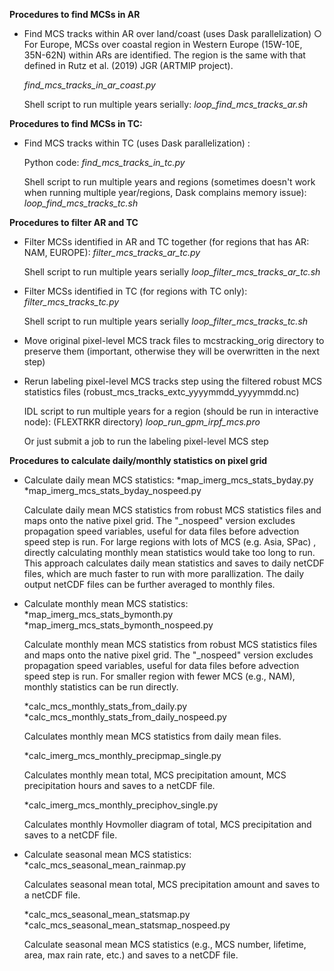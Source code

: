 **Procedures to find MCSs in AR**


*  Find MCS tracks within AR over land/coast (uses Dask parallelization)
	○ For Europe, MCSs over coastal region in Western Europe (15W-10E, 35N-62N) within ARs are identified. The region is the same with that defined in Rutz et al. (2019) JGR (ARTMIP project).
	
	*find_mcs_tracks_in_ar_coast.py*
	
    Shell script to run multiple years serially:
	*loop_find_mcs_tracks_ar.sh*

**Procedures to find MCSs in TC:**

*  Find MCS tracks within TC (uses Dask parallelization) :
	
    Python code: *find_mcs_tracks_in_tc.py*
	
    Shell script to run multiple years and regions (sometimes doesn't work when running multiple year/regions, Dask complains memory issue):
	*loop_find_mcs_tracks_tc.sh*

**Procedures to filter AR and TC**


*  Filter MCSs identified in AR and TC together (for regions that has AR: NAM, EUROPE):
	*filter_mcs_tracks_ar_tc.py*
	
    Shell script to run multiple years serially
	*loop_filter_mcs_tracks_ar_tc.sh*

*  Filter MCSs identified in TC (for regions with TC only):
	*filter_mcs_tracks_tc.py*
	
    Shell script to run multiple years serially
	*loop_filter_mcs_tracks_tc.sh*

*  Move original pixel-level MCS track files to mcstracking_orig directory to preserve them (important, otherwise they will be overwritten in the next step)

*  Rerun labeling pixel-level MCS tracks step using the filtered robust MCS statistics files (robust_mcs_tracks_extc_yyyymmdd_yyyymmdd.nc)
	
    IDL script to run multiple years for a region (should be run in interactive node): (FLEXTRKR directory)
	*loop_run_gpm_irpf_mcs.pro*
	
    Or just submit a job to run the labeling pixel-level MCS step


**Procedures to calculate daily/monthly statistics on pixel grid**

*  Calculate daily mean MCS statistics:
	*map_imerg_mcs_stats_byday.py
	*map_imerg_mcs_stats_byday_nospeed.py

	Calculate daily mean MCS statistics from robust MCS statistics files and maps onto the native pixel grid.
	The "_nospeed" version excludes propagation speed variables, useful for data files before advection speed step is run.
	For large regions with lots of MCS (e.g. Asia, SPac) , directly calculating monthly mean statistics would take too long to run.
	This approach calculates daily mean statistics and saves to daily netCDF files, which are much faster to run with more parallization. The daily output netCDF files can be further averaged to monthly files.

*  Calculate monthly mean MCS statistics:
	*map_imerg_mcs_stats_bymonth.py
	*map_imerg_mcs_stats_bymonth_nospeed.py

	Calculate monthly mean MCS statistics from robust MCS statistics files and maps onto the native pixel grid.
	The "_nospeed" version excludes propagation speed variables, useful for data files before advection speed step is run.
	For smaller region with fewer MCS (e.g., NAM), monthly statistics can be run directly.

	*calc_mcs_monthly_stats_from_daily.py
	*calc_mcs_monthly_stats_from_daily_nospeed.py
	
	Calculates monthly mean MCS statistics from daily mean files.

	*calc_imerg_mcs_monthly_precipmap_single.py

	Calculates monthly mean total, MCS precipitation amount, MCS precipitation hours and saves to a netCDF file.

	*calc_imerg_mcs_monthly_preciphov_single.py
	
	Calculates monthly Hovmoller diagram of total, MCS precipitation and saves to a netCDF file.

*  Calculate seasonal mean MCS statistics:
	*calc_mcs_seasonal_mean_rainmap.py

	Calculates seasonal mean total, MCS precipitation amount and saves to a netCDF file.

	*calc_mcs_seasonal_mean_statsmap.py
	*calc_mcs_seasonal_mean_statsmap_nospeed.py

	Calculate seasonal mean MCS statistics (e.g., MCS number, lifetime, area, max rain rate, etc.) and saves to a netCDF file.